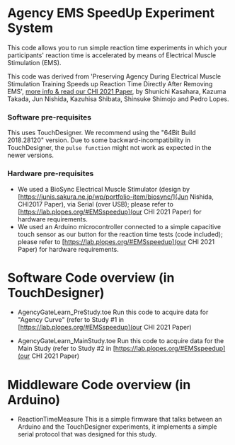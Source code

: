 # Agency EMS SpeedUp Experiment System

This code allows you to run simple reaction time experiments in which your participants' reaction time is accelerated by means of Electrical Muscle Stimulation (EMS). 

This code was derived from 'Preserving Agency During Electrical Muscle Stimulation Training Speeds up Reaction Time Directly After Removing EMS', [more info & read our CHI 2021 Paper](https://lab.plopes.org/#EMSspeedup), by Shunichi Kasahara, Kazuma Takada, Jun Nishida, Kazuhisa Shibata, Shinsuke Shimojo and Pedro Lopes. 


### Software pre-requisites

This uses TouchDesigner. We recommend using the "64Bit Build 2018.28120" version. Due to some backward-incompatibility in TouchDesigner, the ``pulse function`` might not work as expected in the newer versions. 

### Hardware pre-requisites

* We used a BioSync Electrical Muscle Stimulator (design by [https://junis.sakura.ne.jp/wp/portfolio-item/biosync/](Jun Nishida, CHI2017 Paper), via Serial (over USB); please refer to [https://lab.plopes.org/#EMSspeedup](our CHI 2021 Paper) for hardware requirements.
* We used an Arduino microcontroller connected to a simple capacitive touch sensor as our button for the reaction time tests (code included); please refer to [https://lab.plopes.org/#EMSspeedup](our CHI 2021 Paper) for hardware requirements.

# Software Code overview (in TouchDesigner)

- AgencyGateLearn_PreStudy.toe
Run this code to acquire data for "Agency Curve" (refer to Study #1 in [https://lab.plopes.org/#EMSspeedup](our CHI 2021 Paper)

- AgencyGateLearn_MainStudy.toe
Run this code to acquire  data for the Main Study (refer to Study #2 in [https://lab.plopes.org/#EMSspeedup](our CHI 2021 Paper)

# Middleware Code overview (in Arduino)

- ReactionTimeMeasure
This is a simple firmware that talks between an Arduino and the TouchDesigner experiments, it implements a simple serial protocol that was designed for this study. 
